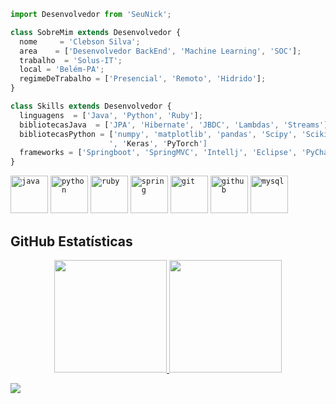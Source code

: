 ```js
import Desenvolvedor from 'SeuNick';

class SobreMim extends Desenvolvedor {
  nome     = 'Clebson Silva';
  area    = ['Desenvolvedor BackEnd', 'Machine Learning', 'SOC'];
  trabalho  = 'Solus-IT';
  local = 'Belém-PA';
  regimeDeTrabalho = ['Presencial', 'Remoto', 'Hidrido'];
}

class Skills extends Desenvolvedor {
  linguagens  = ['Java', 'Python', 'Ruby'];
  bibliotecasJava  = ['JPA', 'Hibernate', 'JBDC', 'Lambdas', 'Streams'];
  bibliotecasPython = ['numpy', 'matplotlib', 'pandas', 'Scipy', 'Scikit-learn', 'TensorFlow
                      ', 'Keras', 'PyTorch']
  frameworks = ['Springboot', 'SpringMVC', 'Intellj', 'Eclipse', 'PyCharm', 'VScode'];
}
```
          

<code><img height="60" alt="java"
src="https://cdn.jsdelivr.net/gh/devicons/devicon/icons/java/java-original-wordmark.svg"></code>
<code><img height="60" alt="python"
src="https://cdn.jsdelivr.net/gh/devicons/devicon/icons/python/python-original-wordmark.svg"></code>
<code><img height="60" alt="ruby"
src="https://cdn.jsdelivr.net/gh/devicons/devicon/icons/ruby/ruby-original-wordmark.svg"></code>
<code><img height="60" alt="spring"
src="https://cdn.jsdelivr.net/gh/devicons/devicon/icons/spring/spring-original-wordmark.svg"></code>
<code><img height="60" alt="git"
src="https://cdn.jsdelivr.net/gh/devicons/devicon/icons/git/git-original-wordmark.svg"></code>
<code><img height="60" alt="github"
src="https://cdn.jsdelivr.net/gh/devicons/devicon/icons/github/github-original-wordmark.svg"></code>
<code><img height="60" alt="mysql"
src="https://cdn.jsdelivr.net/gh/devicons/devicon/icons/mysql/mysql-original-wordmark.svg"></code>
             

## **GitHub Estatísticas**

<p align="center">
<a href="https://github.com/ismaelclebson">
  <img height="180em" src="https://github-readme-stats-eight-theta.vercel.app/api?username=ismaelclebson&show_icons=true&theme=algolia&include_all_commits=true&count_private=true"/>
  <img height="180em" src="https://github-readme-stats-eight-theta.vercel.app/api/top-langs/?username=ismaelclebson&layout=compact&langs_count=8&theme=algolia"/>
</a>
</p>


<div align="left">
  
  <a href="https://www.linkedin.com/in/clebson-silva" alt="Linkedin">
    <img src="https://img.shields.io/badge/-Linkedin-ff3a5e?style=for-the-badge&logo=Linkedin&logoColor=FFF"/>
  </a>
  
</div> 
